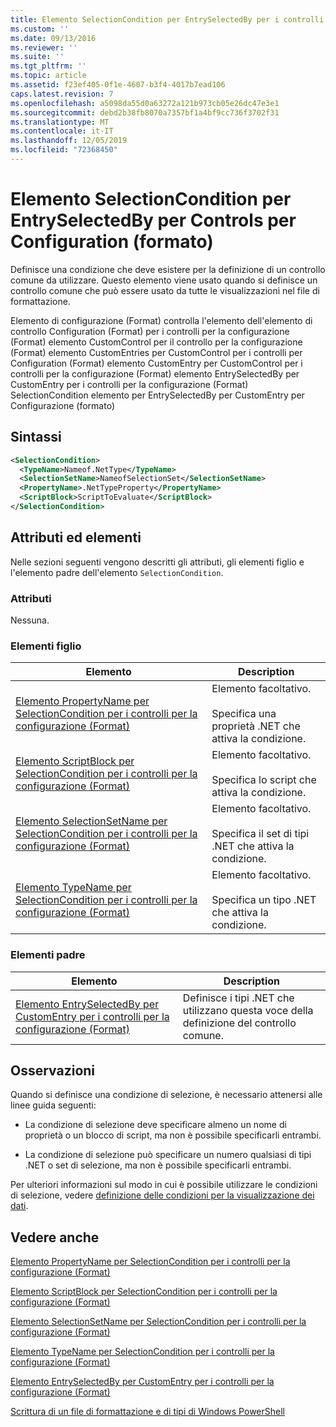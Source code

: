 ```yaml
---
title: Elemento SelectionCondition per EntrySelectedBy per i controlli per la configurazione (Format) | Microsoft Docs
ms.custom: ''
ms.date: 09/13/2016
ms.reviewer: ''
ms.suite: ''
ms.tgt_pltfrm: ''
ms.topic: article
ms.assetid: f23ef405-0f1e-4607-b3f4-4017b7ead106
caps.latest.revision: 7
ms.openlocfilehash: a5098da55d0a63272a121b973cb05e26dc47e3e1
ms.sourcegitcommit: debd2b38fb8070a7357bf1a4bf9cc736f3702f31
ms.translationtype: MT
ms.contentlocale: it-IT
ms.lasthandoff: 12/05/2019
ms.locfileid: "72368450"
---
```

# <a name="selectioncondition-element-for-entryselectedby-for-controls-for-configuration-format"></a>Elemento SelectionCondition per EntrySelectedBy per Controls per Configuration (formato)

Definisce una condizione che deve esistere per la definizione di un controllo comune da utilizzare. Questo elemento viene usato quando si definisce un controllo comune che può essere usato da tutte le visualizzazioni nel file di formattazione.

Elemento di configurazione (Format) controlla l'elemento dell'elemento di controllo Configuration (Format) per i controlli per la configurazione (Format) elemento CustomControl per il controllo per la configurazione (Format) elemento CustomEntries per CustomControl per i controlli per Configuration (Format) elemento CustomEntry per CustomControl per i controlli per la configurazione (Format) elemento EntrySelectedBy per CustomEntry per i controlli per la configurazione (Format) SelectionCondition elemento per EntrySelectedBy per CustomEntry per Configurazione (formato)

## <a name="syntax"></a>Sintassi

```xml
<SelectionCondition>
  <TypeName>Nameof.NetType</TypeName>
  <SelectionSetName>NameofSelectionSet</SelectionSetName>
  <PropertyName>.NetTypeProperty</PropertyName>
  <ScriptBlock>ScriptToEvaluate</ScriptBlock>
</SelectionCondition>
```

## <a name="attributes-and-elements"></a>Attributi ed elementi

Nelle sezioni seguenti vengono descritti gli attributi, gli elementi figlio e l'elemento padre dell'elemento `SelectionCondition`.

### <a name="attributes"></a>Attributi

Nessuna.

### <a name="child-elements"></a>Elementi figlio

|Elemento|Description|
|-------------|-----------------|
|[Elemento PropertyName per SelectionCondition per i controlli per la configurazione (Format)](./propertyname-element-for-selectioncondition-for-controls-for-configuration-format.md)|Elemento facoltativo.<br /><br /> Specifica una proprietà .NET che attiva la condizione.|
|[Elemento ScriptBlock per SelectionCondition per i controlli per la configurazione (Format)](./scriptblock-element-for-selectioncondition-for-controls-for-configuration-format.md)|Elemento facoltativo.<br /><br /> Specifica lo script che attiva la condizione.|
|[Elemento SelectionSetName per SelectionCondition per i controlli per la configurazione (Format)](./selectionsetname-element-for-selectioncondition-for-controls-for-configuration-format.md)|Elemento facoltativo.<br /><br /> Specifica il set di tipi .NET che attiva la condizione.|
|[Elemento TypeName per SelectionCondition per i controlli per la configurazione (Format)](./typename-element-for-selectioncondition-for-controls-for-configuration-format.md)|Elemento facoltativo.<br /><br /> Specifica un tipo .NET che attiva la condizione.|

### <a name="parent-elements"></a>Elementi padre

|Elemento|Description|
|-------------|-----------------|
|[Elemento EntrySelectedBy per CustomEntry per i controlli per la configurazione (Format)](./entryselectedby-element-for-customentry-for-controls-for-configuration-format.md)|Definisce i tipi .NET che utilizzano questa voce della definizione del controllo comune.|

## <a name="remarks"></a>Osservazioni

Quando si definisce una condizione di selezione, è necessario attenersi alle linee guida seguenti:

- La condizione di selezione deve specificare almeno un nome di proprietà o un blocco di script, ma non è possibile specificarli entrambi.

- La condizione di selezione può specificare un numero qualsiasi di tipi .NET o set di selezione, ma non è possibile specificarli entrambi.

Per ulteriori informazioni sul modo in cui è possibile utilizzare le condizioni di selezione, vedere [definizione delle condizioni per la visualizzazione dei dati](./defining-conditions-for-displaying-data.md).

## <a name="see-also"></a>Vedere anche

[Elemento PropertyName per SelectionCondition per i controlli per la configurazione (Format)](./propertyname-element-for-selectioncondition-for-controls-for-configuration-format.md)

[Elemento ScriptBlock per SelectionCondition per i controlli per la configurazione (Format)](./scriptblock-element-for-selectioncondition-for-controls-for-configuration-format.md)

[Elemento SelectionSetName per SelectionCondition per i controlli per la configurazione (Format)](./selectionsetname-element-for-selectioncondition-for-controls-for-configuration-format.md)

[Elemento TypeName per SelectionCondition per i controlli per la configurazione (Format)](./typename-element-for-selectioncondition-for-controls-for-configuration-format.md)

[Elemento EntrySelectedBy per CustomEntry per i controlli per la configurazione (Format)](./entryselectedby-element-for-customentry-for-controls-for-configuration-format.md)

[Scrittura di un file di formattazione e di tipi di Windows PowerShell](./writing-a-powershell-formatting-file.md)
